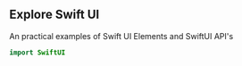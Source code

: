 ## Explore Swift UI
An practical examples of Swift UI Elements and SwiftUI API's

```swift
import SwiftUI
```
